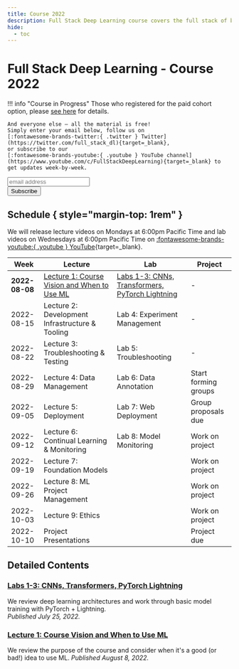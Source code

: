 ```yaml
---
title: Course 2022
description: Full Stack Deep Learning course covers the full stack of building ML-powered products.
hide:
  - toc
---
```


# Full Stack Deep Learning - Course 2022

!!! info "Course in Progress"
    Those who registered for the paid cohort option, please [see here](cohort) for details.

    And everyone else – all the material is free!
    Simply enter your email below, follow us on
    [:fontawesome-brands-twitter:{ .twitter } Twitter](https://twitter.com/full_stack_dl){target=_blank},
    or subscribe to our
    [:fontawesome-brands-youtube:{ .youtube } YouTube channel](https://www.youtube.com/c/FullStackDeepLearning){target=_blank} to get updates week-by-week.

<!-- Begin Mailchimp Signup Form -->
<link href="//cdn-images.mailchimp.com/embedcode/horizontal-slim-10_7.css" rel="stylesheet" type="text/css">
<div id="mc_embed_signup">
<form action="https://fullstackdeeplearning.us18.list-manage.com/subscribe/post?u=68cabce2e74766ca3d2c089d6&amp;id=79e6eb0052" method="post" id="mc-embedded-subscribe-form" name="mc-embedded-subscribe-form" class="validate" target="_blank" novalidate>
    <div id="mc_embed_signup_scroll">
    <input type="email" value="" name="EMAIL" class="email" id="mce-EMAIL" placeholder="email address" required>
    <!-- real people should not fill this in and expect good things - do not remove this or risk form bot signups-->
    <div style="position: absolute; left: -5000px;" aria-hidden="true"><input type="text" name="b_68cabce2e74766ca3d2c089d6_79e6eb0052" tabindex="-1" value=""></div>
    <div class="clear"><input type="submit" value="Subscribe" name="subscribe" id="mc-embedded-subscribe" class="button"></div>
    </div>
</form>
</div>
<!--End Mailchimp Signup Form -->

## Schedule { style="margin-top: 1rem" }

We will release lecture videos on Mondays at 6:00pm Pacific Time and lab videos on Wednesdays at 6:00pm Pacific Time on
<span class="whitespace-nowrap">[:fontawesome-brands-youtube:{ .youtube } YouTube](https://www.youtube.com/c/FullStackDeepLearning){target=_blank}</span>.

| Week           | Lecture                                             | Lab                                                        | Project              |
| -------------- | --------------------------------------------------- | ---------------------------------------------------------- | -------------------- |
| **2022-08-08** | [Lecture 1: Course Vision and When to Use ML][lec1] | [Labs 1-3: CNNs, Transformers, PyTorch Lightning][labs1-3] | -                    |
| 2022-08-15     | Lecture 2: Development Infrastructure & Tooling     | Lab 4: Experiment Management                               | -                    |
| 2022-08-22     | Lecture 3: Troubleshooting & Testing                | Lab 5: Troubleshooting                                     | -                    |
| 2022-08-29     | Lecture 4: Data Management                          | Lab 6: Data Annotation                                     | Start forming groups |
| 2022-09-05     | Lecture 5: Deployment                               | Lab 7: Web Deployment                                      | Group proposals due  |
| 2022-09-12     | Lecture 6: Continual Learning & Monitoring          | Lab 8: Model Monitoring                                    | Work on project      |
| 2022-09-19     | Lecture 7: Foundation Models                        |                                                            | Work on project      |
| 2022-09-26     | Lecture 8: ML Project Management                    |                                                            | Work on project      |
| 2022-10-03     | Lecture 9: Ethics                                   |                                                            | Work on project      |
| 2022-10-10     | Project Presentations                               |                                                            | Project due          |

## Detailed Contents

<!-- _TEMPLATE
### {TYPE} {IDX}: {TITLE}
We use the first-person plural, referring to both students and instructors, to describe what is covered in the content.<br />
*Published MONTH DATE, 2022.* -->

### [Labs 1-3: CNNs, Transformers, PyTorch Lightning][labs1-3]
We review deep learning architectures and work through basic model training with PyTorch + Lightning.<br />
*Published July 25, 2022.*

### [Lecture 1: Course Vision and When to Use ML][lec1]
We review the purpose of the course and consider when it's a good (or bad!) idea to use ML.
*Published August 8, 2022.*

<!-- ### [Lecture 2: Development Infastructure & Tooling][lec2]
We tour the landscape of infrastructure and tooling for developing deep learning models.<br />
*Published August 15, 2022.* -->

<!-- ### [Lab 4: Experiment Management][lab4]
We learn how to track and manage model development experiments with PyTorch Lightning and W&B. <br />
*Published August 17, 2022.* -->

[lec1]: lecture-1-course-vision-and-when-to-use-ml/index.md
[labs1-3]: labs-1-3-cnns-transformers-pytorch-lightning/index.md
[lec2]: lecture-2-development-infrastructure-and-tooling/index.md
[lab4]: lab-4-experiment-management/index.md
